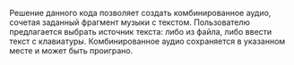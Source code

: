 Решение данного кода позволяет создать комбинированное аудио, сочетая заданный фрагмент музыки с текстом.
Пользователю предлагается выбрать источник текста: либо из файла, либо ввести текст с клавиатуры.
Комбинированное аудио сохраняется в указанном месте и может быть проиграно.